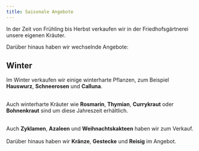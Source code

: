 ```yaml
---
title: Saisonale Angebote
---
```


In der Zeit von Frühling bis Herbst verkaufen wir in der Friedhofsgärtnerei unsere eigenen Kräuter.

Darüber hinaus haben wir wechselnde Angebote:

## Winter

Im Winter verkaufen wir einige winterharte Pflanzen, zum Beispiel <b>Hauswurz</b>, <b>Schneerosen</b> und <b>Calluna</b>.
<br><br>

Auch winterharte Kräuter wie <b>Rosmarin</b>, <b>Thymian</b>, <b>Currykraut</b> oder <b>Bohnenkraut</b> sind um diese Jahreszeit erhältlich.
<br><br>

Auch <b>Zyklamen</b>, <b>Azaleen</b> und <b>Weihnachtskakteen</b> haben wir zum Verkauf.
<br><br>
Darüber hinaus haben wir <b>Kränze</b>, <b>Gestecke</b> und <b>Reisig</b> im Angebot.

<!--
## Samen

<a href="https://www.gaertnerei-ruzicka.at/img/saisonal_samen.jpg" target="_blank"_>
  <img class="shadow" align="right" src="/img/saisonal_samen.jpg" alt="Samen" width="100">
</a>

Aktuell haben wir Samen zur Aussaat von Blumen und Gemüsepflanzen von Austrosaat anzubieten.

Die angebotenen Gemüsesorten umfassen zum Beispiel Salat und Zucchini, aber auch Karotten und Erbsen. Und auch Kräutersamen sind dabei.

Die Sämereien sind in verschiedenen Größen erhältlich.
-->